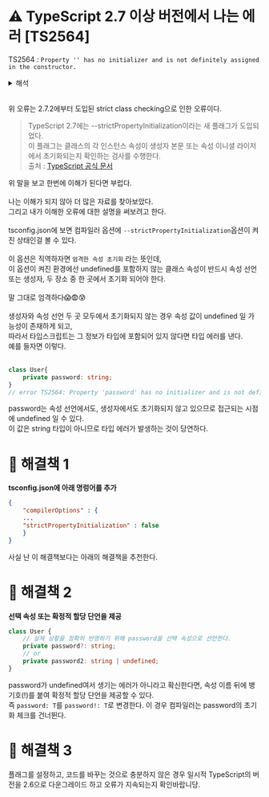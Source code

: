# ⚠️ TypeScript 2.7 이상 버전에서 나는 에러 [TS2564]
TS2564 : `Property '' has no initializer and is not definitely assigned in the constructor.`

<details>
<summary>해석</summary>
<div markdown="1">

`''속성에는 이니셜 라이저가 없으며 생성자에 확실히 할당되지 않았습니다.`

</div>
</details>
<br>

위 오류는 2.7.2에부터 도입된 strict class checking으로 인한 오류이다.
> TypeScript 2.7에는 --strictPropertyInitialization이라는 새 플래그가 도입되었다.<br>
> 이 플래그는 클래스의 각 인스턴스 속성이 생성자 본문 또는 속성 이니셜 라이저에서 초기화되는지 확인하는 검사를 수행한다.<br>
> 출처 : [TypeScript 공식 문서](https://www.typescriptlang.org/docs/handbook/release-notes/typescript-2-7.html)

위 말을 보고 한번에 이해가 된다면 부럽다.<br>
<br>
나는 이해가 되지 않아 더 많은 자료를 찾아보았다.<br>
그리고 내가 이해한 오류에 대한 설명을 써보려고 한다.<br>
<br>
tsconfig.json에 보면 컴파일러 옵션에 `--strictPropertyInitialization`옵션이 켜진 상태인걸 볼 수 있다.<br><br>
이 옵션은 직역하자면 `엄격한 속성 초기화` 라는 뜻인데,<br>
이 옵션이 켜진 환경에선 undefined를 포함하지 않는 클래스 속성이 반드시 속성 선언 또는 생성자, 두 장소 중 한 곳에서 초기화 되어야 한다.<br><br>
말 그대로 엄격하다😱😨😰<br>
<br>
생성자와 속성 선언 두 곳 모두에서 초기화되지 않는 경우 속성 값이 undefined 일 가능성이 존재하게 되고,<br>
따라서 타입스크립트는 그 정보가 타입에 포함되어 있지 않다면 타입 에러를 낸다.<br>
예를 들자면 이렇다.<br><br>

```TypeScript
class User{
    private password: string;
}
// error TS2564: Property 'password' has no initializer and is not definitely assigned in the constructor.
```
password는 속성 선언에서도, 생성자에서도 초기화되지 않고 있으므로 접근되는 시점에 undefined 일 수 있다.<br>
이 값은 string 타입이 아니므로 타입 에러가 발생하는 것이 당연하다.


# 📕 해결책 1
**tsconfig.json에 아래 명렁어를 추가**
```json
{
    "compilerOptions" : {
    ...
    "strictPropertyInitialization" : false
    }
}
```
    
사실 난 이 해결책보다는 아래의 해결책을 추천한다.

# 📗 해결책 2
**선택 속성 또는 확정적 할당 단언을 제공**
```TypeScript
class User {
    // 실제 상황을 정확히 반영하기 위해 password을 선택 속성으로 선언한다.
    private password?: string;
    // or
    private password2: string | undefined;
}
```
password가 undefined여서 생기는 에러가 아니라고 확신한다면, 속성 이름 뒤에 뱅 기호(!)를 붙여 확정적 할당 단언을 제공할 수 있다.<br>
즉 `password: T`를 `password!: T`로 변경한다. 이 경우 컴파일러는 password의 초기화 체크를 건너뛴다.

# 📘 해결책 3
플래그를 설정하고, 코드를 바꾸는 것으로 충분하지 않은 경우 일시적 TypeScript의 버전을 2.6으로 다운그레이드 하고 오류가 지속되는지 확인바랍니당.
